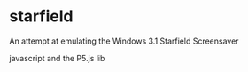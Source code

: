 # starfield

An attempt at emulating the Windows 3.1 Starfield Screensaver

javascript and the P5.js lib
